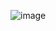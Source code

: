 ![image](https://github.com/Sadiq2k/AlgoNexus-backend/assets/140099423/6d37cdd3-142e-4cc7-b22e-9fee7227fb9e)
